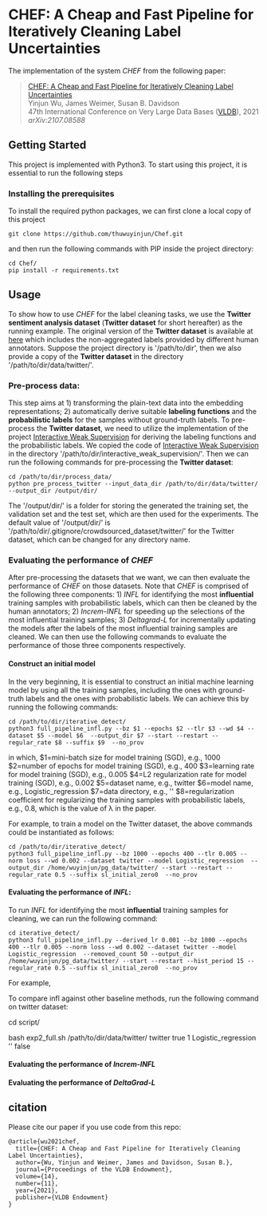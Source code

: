 # CHEF: A Cheap and Fast Pipeline for Iteratively Cleaning Label Uncertainties 
The implementation of the system *CHEF* from the following paper:

> [CHEF: A Cheap and Fast Pipeline for Iteratively Cleaning Label Uncertainties](https://arxiv.org/abs/2107.08588)\
Yinjun Wu, James Weimer, Susan B. Davidson\
47th International Conference on Very Large Data Bases ([VLDB](https://https://vldb.org/2021/)), 2021\
_arXiv:2107.08588_


## Getting Started
This project is implemented with Python3. To start using this project, it is essential to run the following steps

### Installing the prerequisites
To install the required python packages, we can first clone a local copy of this project
```
git clone https://github.com/thuwuyinjun/Chef.git
```
and then run the following commands with PIP inside the project directory:
```
cd Chef/
pip install -r requirements.txt
```

## Usage
To show how to use *CHEF* for the label cleaning tasks, we use the **Twitter sentiment analysis dataset** (**Twitter dataset** for short hereafter) as the running example. The original version of the **Twitter dataset** is available at [here](https://github.com/naimulhuq/Capstone/blob/master/Data/Airline-Full-Non-Ag-DFE-Sentiment%20(raw%20data).csv) which includes the non-aggregated labels provided by different human annotators. Suppose the project directory is '/path/to/dir', then we also provide a copy of the **Twitter dataset** in the directory '/path/to/dir/data/twitter/'.

### Pre-process data:
This step aims at 1) transforming the plain-text data into the embedding representations; 2) automatically derive suitable **labeling functions** and the **probabilistic labels** for the samples without ground-truth labels. To pre-process the **Twitter dataset**, we need to utilize the implementation of the project [Interactive Weak Supervision](https://github.com/benbo/interactive-weak-supervision) for deriving the labeling functions and the probabilistic labels. We copied the code of [Interactive Weak Supervision](https://github.com/benbo/interactive-weak-supervision) in the directory '/path/to/dir/interactive_weak_supervision/'. Then we can run the following commands for pre-processing the **Twitter dataset**:

```
cd /path/to/dir/process_data/
python pre_process_twitter --input_data_dir /path/to/dir/data/twitter/ --output_dir /output/dir/
```

The '/output/dir/' is a folder for storing the generated the training set, the validation set and the test set, which are then used for the experiments. The default value of '/output/dir/' is '/path/to/dir/.gitignore/crowdsourced_dataset/twitter/' for the Twitter dataset, which can be changed for any directory name.

### Evaluating the performance of *CHEF*

After pre-processing the datasets that we want, we can then evaluate the performance of *CHEF* on those datasets. Note that *CHEF* is comprised of the following three components: 1) *INFL* for identifying the most **influential** training samples with probabilistic labels, which can then be cleaned by the human annotators; 2) *Increm-INFL* for speeding up the selections of the most influential training samples; 3) *Deltagrad-L* for incrementally updating the models after the labels of the most influential training samples are cleaned. We can then use the following commands to evaluate the performance of those three components respectively.

#### Construct an initial model
In the very beginning, it is essential to construct an initial machine learning model by using all the training samples, including the ones with ground-truth labels and the ones with probabilistic labels. We can achieve this by running the following commands:
```
cd /path/to/dir/iterative_detect/
python3 full_pipeline_infl.py --bz $1 --epochs $2 --tlr $3 --wd $4 --dataset $5 --model $6  --output_dir $7 --start --restart --regular_rate $8 --suffix $9  --no_prov
```
in which, 
$1=mini-batch size for model training (SGD), e.g., 1000
$2=number of epochs for model training (SGD), e.g., 400
$3=learning rate for model training (SGD), e.g., 0.005
$4=L2 regularization rate for model training (SGD), e.g., 0.002
$5=dataset name, e.g., twitter
$6=model name, e.g., Logistic_regression
$7=data directory, e.g., ''
$8=regularization coefficient for regularizing the training samples with probabilistic labels, e.g., 0.8, which is the value of &lambda; in the paper.

For example, to train a model on the Twitter dataset, the above commands could be instantiated as follows:

```
cd /path/to/dir/iterative_detect/
python3 full_pipeline_infl.py --bz 1000 --epochs 400 --tlr 0.005 --norm loss --wd 0.002 --dataset twitter --model Logistic_regression  --output_dir /home/wuyinjun/pg_data/twitter/ --start --restart --regular_rate 0.5 --suffix sl_initial_zero0  --no_prov
```





#### Evaluating the performance of *INFL*:

To run *INFL* for identifying the most **influential** training samples for cleaning, we can run the following command:

```
cd iterative_detect/
python3 full_pipeline_infl.py --derived_lr 0.001 --bz 1000 --epochs 400 --tlr 0.005 --norm loss --wd 0.002 --dataset twitter --model Logistic_regression  --removed_count 50 --output_dir /home/wuyinjun/pg_data/twitter/ --start --restart --hist_period 15 --regular_rate 0.5 --suffix sl_initial_zero0  --no_prov
```

For example, 


To compare infl against other baseline methods, run the following command on twitter dataset:

cd script/

bash exp2_full.sh /path/to/dir/data/twitter/ twitter true 1 Logistic_regression '' false

#### Evaluating the performance of *Increm-INFL*

#### Evaluating the performance of *DeltaGrad-L*


## citation
Please cite our paper if you use code from this repo:

```
@article{wu2021chef,
  title={CHEF: A Cheap and Fast Pipeline for Iteratively Cleaning Label Uncertainties},
  author={Wu, Yinjun and Weimer, James and Davidson, Susan B.},
  journal={Proceedings of the VLDB Endowment},
  volume={14},
  number={11},
  year={2021},
  publisher={VLDB Endowment}
}
```
